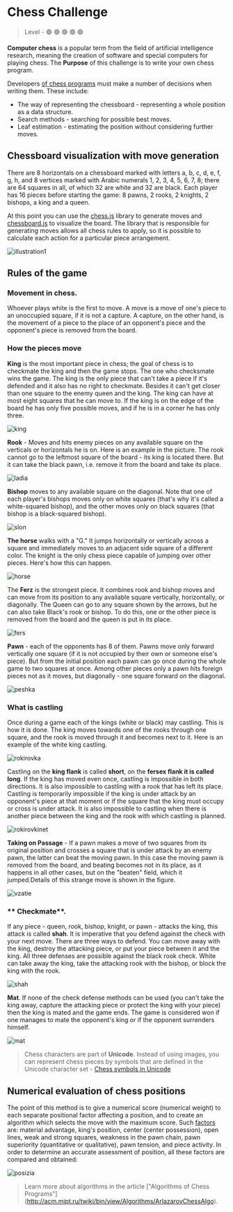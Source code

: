# Chess Challenge

> Level - :green_circle: :green_circle: :green_circle: :green_circle: :green_circle:

**Computer chess** is a popular term from the field of artificial intelligence research, meaning the creation of software and special computers for playing chess. 
The **Purpose** of this challenge is to write your own chess program.

Developers [of chess programs](https://ru.wikipedia.org/wiki/%D0%9A%D0%BE%D0%BC%D0%BF%D1%8C%D1%8E%D1%82%D0%B5%D1%80%D0%BD%D1%8B%D0%B5_%D1%88%D0%B0%D1%85%D0%BC%D0%B0%D1%82%D1%8B) must make a number of decisions when writing them. These include:

- The way of representing the chessboard - representing a whole position as a data structure.
- Search methods - searching for possible best moves.
- Leaf estimation - estimating the position without considering further moves.

## Chessboard visualization with move generation

There are 8 horizontals on a chessboard marked with letters a, b, c, d, e, f, g, h, and 8 vertices marked with Arabic numerals 1, 2, 3, 4, 5, 6, 7, 8; there are 64 squares in all, of which 32 are white and 32 are black. Each player has 16 pieces before starting the game: 8 pawns, 2 rooks, 2 knights, 2 bishops, a king and a queen. 

At this point you can use the [chess.js](https://github.com/jhlywa/chess.js) library to generate moves and [chessboard.js](https://github.com/jhlywa/chess.js) to visualize the board. The library that is responsible for generating moves allows all chess rules to apply, so it is possible to calculate each action for a particular piece arrangement.

![illustration1](https://github.com/startupemulator/challenges/blob/c0d1cb6a0e942475169c2ccf8e37fd3f5802f637/Chess/1png)

## Rules of the game

### **Movement in chess**.

Whoever plays white is the first to move. A move is a move of one's piece to an unoccupied square, if it is not a capture. A capture, on the other hand, is the movement of a piece to the place of an opponent's piece and the opponent's piece is removed from the board. 

### **How the pieces move**

**King** is the most important piece in chess; the goal of chess is to checkmate the king and then the game stops. The one who checksmate wins the game. The king is the only piece that can't take a piece if it's defended and it also has no right to checkmate. Besides it can't get closer than one square to the enemy queen and the king. The king can have at most eight squares that he can move to. If the king is on the edge of the board he has only five possible moves, and if he is in a corner he has only three.

![king](https://github.com/startupemulator/challenges/blob/main/Chess/1360443417_kak-hodit-korol.png)

**Rook** - Moves and hits enemy pieces on any available square on the verticals or horizontals he is on. Here is an example in the picture. The rook cannot go to the leftmost square of the board - its king is located there. But it can take the black pawn, i.e. remove it from the board and take its place. 

![ladia](https://github.com/startupemulator/challenges/blob/main/Chess/1360443422_kak-hodit-ladya.png)

**Bishop** moves to any available square on the diagonal. Note that one of each player's bishops moves only on white squares (that's why it's called a white-squared bishop), and the other moves only on black squares (that bishop is a black-squared bishop).

![slon](https://github.com/startupemulator/challenges/blob/main/Chess/1360443357_kak-hodit-slon.png)

**The horse** walks with a "G." It jumps horizontally or vertically across a square and immediately moves to an adjacent side square of a different color. The knight is the only chess piece capable of jumping over other pieces. Here's how this can happen.

![horse](https://github.com/startupemulator/challenges/blob/main/Chess/1360443383_kak-hodit-kon.png)

The **Ferz** is the strongest piece. It combines rook and bishop moves and can move from its position to any available square vertically, horizontally, or diagonally. The Queen can go to any square shown by the arrows, but he can also take Black's rook or bishop. To do this, one or the other piece is removed from the board and the queen is put in its place.

![fers](https://github.com/startupemulator/challenges/blob/main/Chess/1360443384_kak-hodit-ferz.png)

**Pawn** - each of the opponents has 8 of them. Pawns move only forward vertically one square (if it is not occupied by their own or someone else's piece). But from the initial position each pawn can go once during the whole game to two squares at once. Among other pieces only a pawn hits foreign pieces not as it moves, but diagonally - one square forward on the diagonal.

![peshka](https://github.com/startupemulator/challenges/blob/main/Chess/1360443401_kak-bet-peshka.png)

### **What is castling**

Once during a game each of the kings (white or black) may castling. This is how it is done. The king moves towards one of the rooks through one square, and the rook is moved through it and becomes next to it. Here is an example of the white king castling.

![rokirovka](https://github.com/startupemulator/challenges/blob/main/Chess/1360443408_rokirovka.png)

Castling on the **king flank** is called **short**, on the **fersex flank it is called long**. If the king has moved even once, castling is impossible in both directions. It is also impossible to castling with a rook that has left its place. Castling is temporarily impossible if the king is under attack by an opponent's piece at that moment or if the square that the king must occupy or cross is under attack. It is also impossible to castling when there is another piece between the king and the rook with which castling is planned.

![rokirovkinet](https://github.com/startupemulator/challenges/blob/main/Chess/1360443416_rokirovku-delat-nelzya.png)

**Taking on Passage** - If a pawn makes a move of two squares from its original position and crosses a square that is under attack by an enemy pawn, the latter can beat the moving pawn. In this case the moving pawn is removed from the board, and beating becomes not in its place, as it happens in all other cases, but on the "beaten" field, which it jumped.Details of this strange move is shown in the figure.

![vzatie](https://github.com/startupemulator/challenges/blob/main/Chess/1360443425_vzyatie-na-prohode.png)

### ** Checkmate**.

If any piece - queen, rook, bishop, knight, or pawn - attacks the king, this attack is called **shah**. It is imperative that you defend against the check with your next move. There are three ways to defend. You can move away with the king, destroy the attacking piece, or put your piece between it and the king. All three defenses are possible against the black rook check. White can take away the king, take the attacking rook with the bishop, or block the king with the rook.

![shah](https://github.com/startupemulator/challenges/blob/main/Chess/1360443433_shah.png)
 
**Mat**. If none of the check defense methods can be used (you can't take the king away, capture the attacking piece or protect the king with your piece) then the king is mated and the game ends. The game is considered won if one manages to mate the opponent's king or if the opponent surrenders himself.

![mat](https://github.com/startupemulator/challenges/blob/main/Chess/1360443344_mat.png)

> Chess characters are part of **Unicode**. Instead of using images, you can represent chess pieces by symbols that are defined in the Unicode character set - [Chess symbols in Unicode](https://www.wikiwand.com/en/Chess_symbols_in_Unicode)

## Numerical evaluation of chess positions

The point of this method is to give a numerical score (numerical weight) to each separate positional factor affecting a position, and to create an algorithm which selects the move with the maximum score. Such [factors](https://schoolchess.ru/uroki/dlya-1-razryada-i-kms/urok-35-ocenka-pozicii.html) are: material advantage, king's position, center (center possession), open lines, weak and strong squares, weakness in the pawn chain, pawn superiority (quantitative or qualitative), pawn tension, and piece activity. In order to determine an accurate assessment of position, all these factors are compared and obtained:

![posizia](https://github.com/startupemulator/challenges/blob/main/Chess/ozenkaposisii.png)

> Learn more about algorithms in the article ["Algorithms of Chess Programs"] (http://acm.mipt.ru/twiki/bin/view/Algorithms/ArlazarovChessAlgo).
